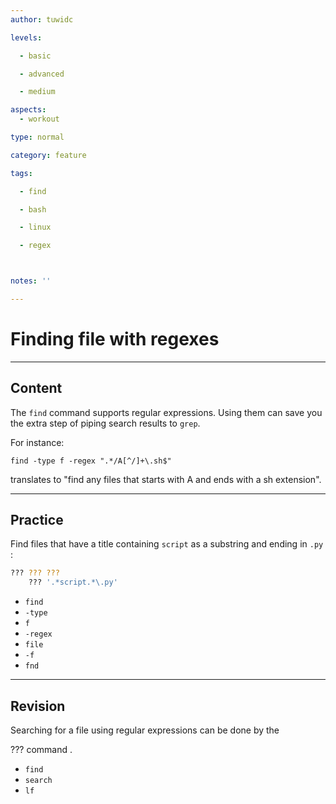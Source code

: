 ```yaml
---
author: tuwidc

levels:

  - basic

  - advanced

  - medium

aspects:
  - workout

type: normal

category: feature

tags:

  - find

  - bash

  - linux

  - regex



notes: ''

---
```


# Finding file with regexes

---
## Content

The `find` command supports regular expressions. Using them can save you the extra step of piping search results to `grep`.  

For instance:

```
find -type f -regex ".*/A[^/]+\.sh$"
```

translates to "find any files that starts with A and ends with a sh extension".

---
## Practice

Find files that have a title containing `script` as a substring and ending in `.py` :
```bash
??? ??? ??? 
    ??? '.*script.*\.py'
``` 

* `find`
* `-type`
* `f`
* `-regex`
* `file`
* `-f`
* `fnd`

---
## Revision

Searching for a file using regular expressions can be done by the 

??? command .


* `find`
* `search`
* `lf`

 
 
 
